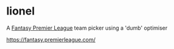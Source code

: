 # lionel

A [Fantasy Premier League]([url](https://fantasy.premierleague.com/)) team picker using a 'dumb' optimiser 

https://fantasy.premierleague.com/
